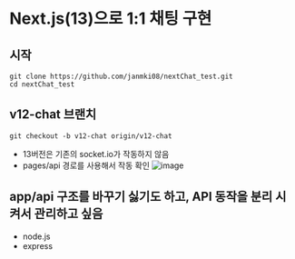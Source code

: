 # Next.js(13)으로 1:1 채팅 구현
## 시작
```
git clone https://github.com/janmki08/nextChat_test.git
cd nextChat_test
```
## v12-chat 브랜치
```
git checkout -b v12-chat origin/v12-chat
```
- 13버전은 기존의 socket.io가 작동하지 않음
- pages/api 경로를 사용해서 작동 확인
![image](https://github.com/user-attachments/assets/761a30e4-de15-427f-bbac-739cbded8c93)

## app/api 구조를 바꾸기 싫기도 하고, API 동작을 분리 시켜서 관리하고 싶음
- node.js
- express
